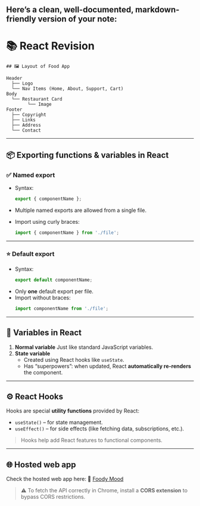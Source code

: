 Here’s a **clean, well-documented, markdown-friendly version** of your note:
--
# 📚 React Revision

    ## 🖼 Layout of Food App
```
Header
  ├── Logo
  └── Nav Items (Home, About, Support, Cart)
Body
  └── Restaurant Card
        └── Image
Footer
  ├── Copyright
  ├── Links
  ├── Address
  └── Contact
```
---
## 📦 Exporting functions & variables in React
### ✅ Named export
* Syntax:
  ```js
  export { componentName };
  ```
* Multiple named exports are allowed from a single file.
* Import using curly braces:

  ```js
  import { componentName } from './file';
  ```
---

### ⭐ Default export
* Syntax:
  ```js
  export default componentName;
  ```
* Only **one** default export per file.
* Import without braces:
  ```js
  import componentName from './file';
  ```
---
## 🧠 Variables in React
1. **Normal variable**
   Just like standard JavaScript variables.
2. **State variable**
   * Created using React hooks like `useState`.
   * Has “superpowers”: when updated, React **automatically re-renders** the component.
---
## ⚙ React Hooks
Hooks are special **utility functions** provided by React:
* `useState()` – for state management.
* `useEffect()` – for side effects (like fetching data, subscriptions, etc.).

> Hooks help add React features to functional components.

---
## 🌐 Hosted web app
Check the hosted web app here:
🔗 [Foody Mood](https://foody-mood.netlify.app/)

> ⚠ To fetch the API correctly in Chrome, install a **CORS extension** to bypass CORS restrictions.

